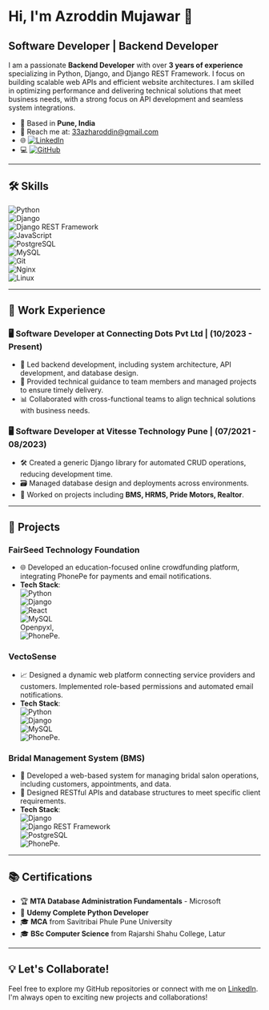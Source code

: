 # Hi, I'm Azroddin Mujawar 👋  
## Software Developer | Backend Developer  

I am a passionate **Backend Developer** with over **3 years of experience** specializing in Python, Django, and Django REST Framework. I focus on building scalable web APIs and efficient website architectures. I am skilled in optimizing performance and delivering technical solutions that meet business needs, with a strong focus on API development and seamless system integrations.  

- 📍 Based in **Pune, India**  
- 📧 Reach me at: [33azharoddin@gmail.com](mailto:33azharoddin@gmail.com)  
- 🌐 [![LinkedIn](https://img.shields.io/badge/LinkedIn-Azroddin-blue?style=flat&logo=linkedin)](https://www.linkedin.com/in/azroddin-mujawar-994a5b168)  
- 💻 [![GitHub](https://img.shields.io/badge/GitHub-azroddin123-black?style=flat&logo=github)](https://github.com/azroddin123)  

---  

## 🛠️ Skills  
![Python](https://img.shields.io/badge/Python-3776AB?style=flat&logo=python&logoColor=white)  
![Django](https://img.shields.io/badge/Django-092E20?style=flat&logo=django&logoColor=white)  
![Django REST Framework](https://img.shields.io/badge/Django%20REST-ff1709?style=flat&logo=django&logoColor=white)  
![JavaScript](https://img.shields.io/badge/JavaScript-F7DF1E?style=flat&logo=javascript&logoColor=black)  
![PostgreSQL](https://img.shields.io/badge/PostgreSQL-316192?style=flat&logo=postgresql&logoColor=white)  
![MySQL](https://img.shields.io/badge/MySQL-4479A1?style=flat&logo=mysql&logoColor=white)  
![Git](https://img.shields.io/badge/Git-F05032?style=flat&logo=git&logoColor=white)  
![Nginx](https://img.shields.io/badge/Nginx-269539?style=flat&logo=nginx&logoColor=white)  
![Linux](https://img.shields.io/badge/Linux-FCC624?style=flat&logo=linux&logoColor=black)  

---  

## 🏢 Work Experience  

### 🖥️ Software Developer at Connecting Dots Pvt Ltd | (10/2023 - Present)  
- 🔧 Led backend development, including system architecture, API development, and database design.  
- 👥 Provided technical guidance to team members and managed projects to ensure timely delivery.  
- 📊 Collaborated with cross-functional teams to align technical solutions with business needs.  

### 🖥️ Software Developer at Vitesse Technology Pune | (07/2021 - 08/2023)  
- 🛠️ Created a generic Django library for automated CRUD operations, reducing development time.  
- 🗃️ Managed database design and deployments across environments.  
- 💼 Worked on projects including **BMS, HRMS, Pride Motors, Realtor**.  

---  

## 🚀 Projects  

### **FairSeed Technology Foundation**  
- 🌐 Developed an education-focused online crowdfunding platform, integrating PhonePe for payments and email notifications.  
- **Tech Stack**:  
  ![Python](https://img.shields.io/badge/Python-3776AB?style=flat&logo=python&logoColor=white)  
  ![Django](https://img.shields.io/badge/Django-092E20?style=flat&logo=django&logoColor=white)  
  ![React](https://img.shields.io/badge/React-61DAFB?style=flat&logo=react&logoColor=black)  
  ![MySQL](https://img.shields.io/badge/MySQL-4479A1?style=flat&logo=mysql&logoColor=white)  
  Openpyxl,  
  ![PhonePe](https://img.shields.io/badge/PhonePe-5F259F?style=flat&logo=phonepe&logoColor=white).  

### **VectoSense**  
- 📈 Designed a dynamic web platform connecting service providers and customers. Implemented role-based permissions and automated email notifications.  
- **Tech Stack**:  
  ![Python](https://img.shields.io/badge/Python-3776AB?style=flat&logo=python&logoColor=white)  
  ![Django](https://img.shields.io/badge/Django-092E20?style=flat&logo=django&logoColor=white)  
  ![MySQL](https://img.shields.io/badge/MySQL-4479A1?style=flat&logo=mysql&logoColor=white)  
  ![PhonePe](https://img.shields.io/badge/PhonePe-5F259F?style=flat&logo=phonepe&logoColor=white).  

### **Bridal Management System (BMS)**  
- 👰 Developed a web-based system for managing bridal salon operations, including customers, appointments, and data.  
- 🔌 Designed RESTful APIs and database structures to meet specific client requirements.  
- **Tech Stack**:  
  ![Django](https://img.shields.io/badge/Django-092E20?style=flat&logo=django&logoColor=white)  
  ![Django REST Framework](https://img.shields.io/badge/Django%20REST-ff1709?style=flat&logo=django&logoColor=white)  
  ![PostgreSQL](https://img.shields.io/badge/PostgreSQL-316192?style=flat&logo=postgresql&logoColor=white)  
  ![PhonePe](https://img.shields.io/badge/PhonePe-5F259F?style=flat&logo=phonepe&logoColor=white).  

---  

## 📚 Certifications  
- 🏆 **MTA Database Administration Fundamentals** - Microsoft  
- 📜 **Udemy Complete Python Developer**  
- 🎓 **MCA** from Savitribai Phule Pune University  
- 🎓 **BSc Computer Science** from Rajarshi Shahu College, Latur  

---  

## 💡 Let's Collaborate!  
Feel free to explore my GitHub repositories or connect with me on [LinkedIn](https://www.linkedin.com/in/azroddin-mujawar-994a5b168). I'm always open to exciting new projects and collaborations!  


